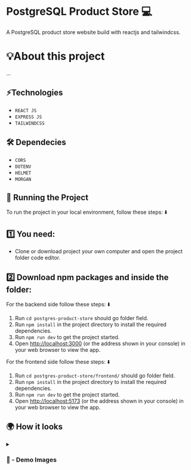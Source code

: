 # PostgreSQL Product Store 💻
A PostgreSQL product store website build with reactjs and tailwindcss.

# 💡About this project 
...


## ⚡Technologies
* `REACT JS`
* `EXPRESS JS`
* `TAILWINDCSS`

## 🛠 Dependecies
* `CORS`
* `DOTENV`
* `HELMET`
* `MORGAN`

## 🚦 Running the Project

To run the project in your local environment, follow these steps: ⬇️

## 1️⃣ You need: 

- Clone or download project your own computer and open the project folder code editor.

## 2️⃣ Download npm packages and inside the folder:

For the backend side follow these steps: ⬇️

1. Run `cd postgres-product-store` should go folder field.
2. Run `npm install` in the project directory to install the required dependencies.
3. Run `npm run dev` to get the project started.
4. Open [http://localhost:3000](http://localhost:3000) (or the address shown in your console) in your web browser to view the app.

For the frontend side follow these steps: ⬇️

1. Run `cd postgres-product-store/frontend/` should go folder field.
2. Run `npm install` in the project directory to install the required dependencies.
3. Run `npm run dev` to get the project started.
4. Open [http://localhost:5173](http://localhost:5173) (or the address shown in your console) in your web browser to view the app.


## 🌍 How it looks

<details>
<summary><h3> 📸 - Demo Images </h3></summary>


<img src='https://github.com/user-attachments/assets/87e343f2-fcec-48ff-b127-f52155f9b52b' width="100%"/>

#

<img src='https://github.com/user-attachments/assets/49a9db51-aeb4-4b63-8aec-9a671bba62e9' width="100%"/>


#

<img src='https://github.com/user-attachments/assets/5f8cea7b-ba02-4f5d-bdf9-bdd38a5cf636' width="100%"/>


</details>
